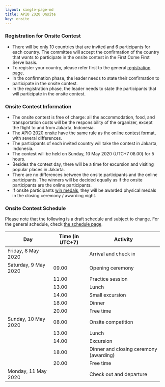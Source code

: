 ```yaml
---
layout: single-page-md
title: APIO 2020 Onsite
key: onsite
---
```


### Registration for Onsite Contest
* There will be only 10 countries that are invited and 6 participants for each country. The committee will accept the confirmation of the country that wants to participate in the onsite contest in the First Come First Serve basis.
* To register your country, please refer first to the general [registration page](registration).
* In the confirmation phase, the leader needs to state their confirmation to participate in the onsite contest.
* In the registration phase, the leader needs to state the participants that will participate in the onsite contest.

### Onsite Contest Information
* The onsite contest is free of charge: all the accommodation, food, and transportation costs will be the responsibility of the organizer, except the flight to and from Jakarta, Indonesia.
* The APIO 2020 onsite have the same rule as the [online contest format](rules#online-contest-format), with several differences.
* The participants of each invited country will take the contest in Jakarta, Indonesia.
* The contest will be held on Sunday, 10 May 2020 (UTC+7 08.00) for 5 hours.
* Besides the contest day, there will be a time for excursion and visiting popular places in Jakarta.
* There are no differences between the onsite participants and the online participants. The winners will be decided equally as if the onsite participants are the online participants.
* If onsite participants [win medals](rules#medals-distribution), they will be awarded physical medals in the closing ceremony / awarding night.


### Onsite Contest Schedule

Please note that the following is a draft schedule and subject to change. For the general schedule, check [the schedule page](schedule).

| Day | Time (in UTC+7) | Activity |
|-----|------|----------|
| Friday, 8 May 2020   |       | Arrival and check in |
| Saturday, 9 May 2020 | 09.00 | Opening ceremony |
|                      | 11.00 | Practice session |
|                      | 13.00 | Lunch |
|                      | 14.00 | Small excursion |
|                      | 18.00 | Dinner |
|                      | 20.00 | Free time |
| Sunday, 10 May 2020  | 08.00 | Onsite competition |
|                      | 13.00 | Lunch |
|                      | 14.00 | Excursion |
|                      | 18.00 | Dinner and closing ceremony (awarding) |
|                      | 20.00 | Free time |
| Monday, 11 May 2020  |       | Check out and departure |
